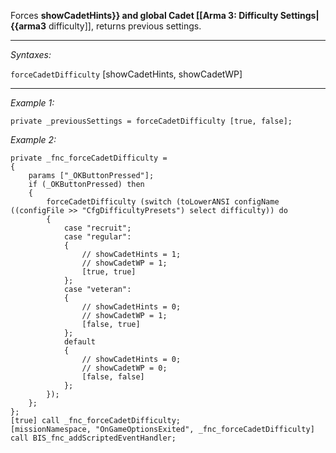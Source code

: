 Forces **showCadetHints}} and <See hl Reference howCadetWP> global Cadet [[Arma 3: Difficulty Settings|{{arma3** difficulty]], returns previous settings.


---
*Syntaxes:*

`forceCadetDifficulty` [showCadetHints, showCadetWP]

---
*Example 1:*

```sqf
private _previousSettings = forceCadetDifficulty [true, false];
```

*Example 2:*

```sqf
private _fnc_forceCadetDifficulty = 
{
	params ["_OKButtonPressed"];
	if (_OKButtonPressed) then
	{
		forceCadetDifficulty (switch (toLowerANSI configName ((configFile >> "CfgDifficultyPresets") select difficulty)) do
		{
			case "recruit";
			case "regular":
			{
				// showCadetHints = 1;
				// showCadetWP = 1;
				[true, true]
			};
			case "veteran":
			{
				// showCadetHints = 0;
				// showCadetWP = 1;
				[false, true]
			};
			default
			{
				// showCadetHints = 0;
				// showCadetWP = 0;
				[false, false]
			};
		});
	};
};
[true] call _fnc_forceCadetDifficulty;
[missionNamespace, "OnGameOptionsExited", _fnc_forceCadetDifficulty] call BIS_fnc_addScriptedEventHandler;
```
